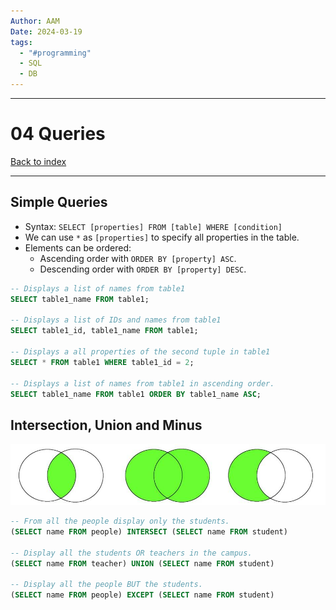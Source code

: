 ```yaml
---
Author: AAM
Date: 2024-03-19
tags:
  - "#programming"
  - SQL
  - DB
---
```


---
# 04 Queries

[Back to index]()

---

## Simple Queries

- Syntax: `SELECT [properties] FROM [table] WHERE [condition]`
- We can use `*` as `[properties]` to specify all properties in the table.
- Elements can be ordered:
	- Ascending order with `ORDER BY [property] ASC`.
	- Descending order with `ORDER BY [property] DESC`.

```sql
-- Displays a list of names from table1
SELECT table1_name FROM table1;

-- Displays a list of IDs and names from table1
SELECT table1_id, table1_name FROM table1;

-- Displays a all properties of the second tuple in table1
SELECT * FROM table1 WHERE table1_id = 2;

-- Displays a list of names from table1 in ascending order.
SELECT table1_name FROM table1 ORDER BY table1_name ASC;
```

## Intersection, Union and Minus

![](/Assets/Programming/Databases/SQL_1.png)

```SQL
-- From all the people display only the students.
(SELECT name FROM people) INTERSECT (SELECT name FROM student)

-- Display all the students OR teachers in the campus.
(SELECT name FROM teacher) UNION (SELECT name FROM student)

-- Display all the people BUT the students.
(SELECT name FROM people) EXCEPT (SELECT name FROM student)
```